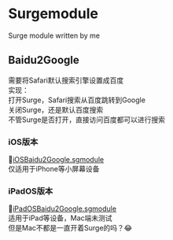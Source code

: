 # Surgemodule
Surge module written by me
## Baidu2Google
需要将Safari默认搜索引擎设置成百度  
实现：  
打开Surge，Safari搜索从百度跳转到Google  
关闭Surge，还是默认百度搜索  
不管Surge是否打开，直接访问百度都可以进行搜索  
### iOS版本
📱[iOSBaidu2Google.sgmodule](./baidu2google/iOSBaidu2Google.sgmodule?raw=true)  
仅适用于iPhone等小屏幕设备

### iPadOS版本
📔[iPadOSBaidu2Google.sgmodule](./baidu2google/iPadOSBaidu2Google.sgmodule?raw=true)  
适用于iPad等设备，Mac端未测试  
但是Mac不都是一直开着Surge的吗？😂  
